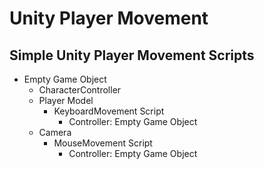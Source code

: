 # Unity Player Movement
Simple Unity Player Movement Scripts
--
- Empty Game Object
  - CharacterController
  - Player Model
    - KeyboardMovement Script
      - Controller: Empty Game Object
  - Camera
    - MouseMovement Script
      - Controller: Empty Game Object
